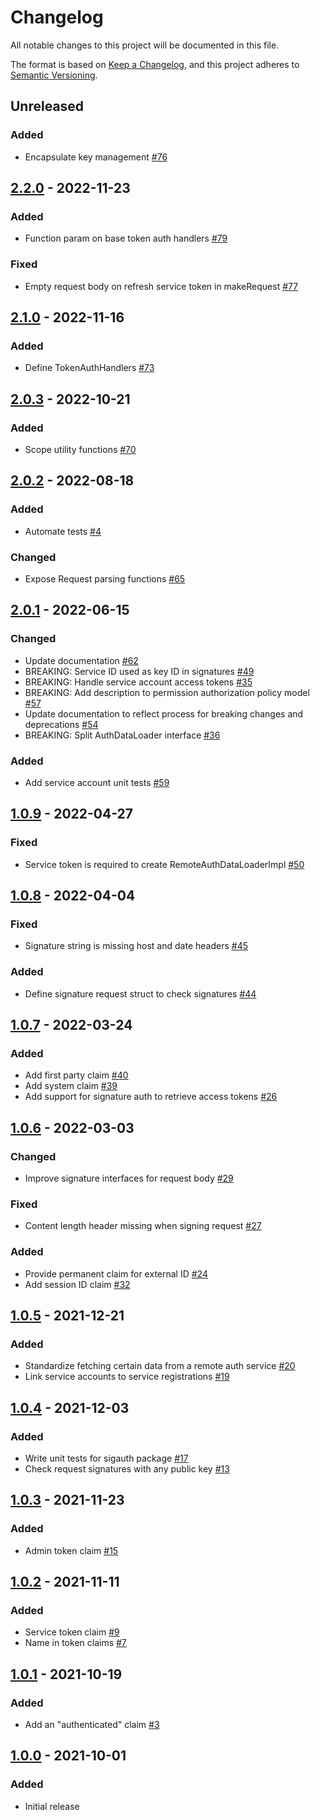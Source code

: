 # Changelog

All notable changes to this project will be documented in this file.

The format is based on [Keep a Changelog](https://keepachangelog.com/en/1.0.0/),
and this project adheres to [Semantic Versioning](https://semver.org/spec/v2.0.0.html).

## Unreleased
### Added
- Encapsulate key management [#76](https://github.com/rokwire/core-auth-library-go/issues/76)

## [2.2.0] - 2022-11-23
### Added
- Function param on base token auth handlers [#79](https://github.com/rokwire/core-auth-library-go/issues/79)
### Fixed
- Empty request body on refresh service token in makeRequest [#77](https://github.com/rokwire/core-auth-library-go/issues/77)

## [2.1.0] - 2022-11-16
### Added
- Define TokenAuthHandlers [#73](https://github.com/rokwire/core-auth-library-go/issues/73)

## [2.0.3] - 2022-10-21
### Added
- Scope utility functions [#70](https://github.com/rokwire/core-auth-library-go/issues/70)

## [2.0.2] - 2022-08-18
### Added
- Automate tests [#4](https://github.com/rokwire/core-auth-library-go/issues/4)
### Changed
- Expose Request parsing functions [#65](https://github.com/rokwire/core-auth-library-go/issues/65)

## [2.0.1] - 2022-06-15
### Changed
- Update documentation [#62](https://github.com/rokwire/core-auth-library-go/issues/62)
- BREAKING: Service ID used as key ID in signatures [#49](https://github.com/rokwire/core-auth-library-go/issues/49)
- BREAKING: Handle service account access tokens [#35](https://github.com/rokwire/core-auth-library-go/issues/35)
- BREAKING: Add description to permission authorization policy model [#57](https://github.com/rokwire/core-auth-library-go/issues/57)
- Update documentation to reflect process for breaking changes and deprecations [#54](https://github.com/rokwire/core-auth-library-go/issues/54)
- BREAKING: Split AuthDataLoader interface [#36](https://github.com/rokwire/core-auth-library-go/issues/36)

### Added
- Add service account unit tests [#59](https://github.com/rokwire/core-auth-library-go/issues/59)

## [1.0.9] - 2022-04-27
### Fixed
- Service token is required to create RemoteAuthDataLoaderImpl [#50](https://github.com/rokwire/core-auth-library-go/issues/50)

## [1.0.8] - 2022-04-04
### Fixed
- Signature string is missing host and date headers [#45](https://github.com/rokwire/core-auth-library-go/issues/45)
### Added
- Define signature request struct to check signatures [#44](https://github.com/rokwire/core-auth-library-go/issues/44)

## [1.0.7] - 2022-03-24
### Added
- Add first party claim [#40](https://github.com/rokwire/core-auth-library-go/issues/40)
- Add system claim [#39](https://github.com/rokwire/core-auth-library-go/issues/39)
- Add support for signature auth to retrieve access tokens [#26](https://github.com/rokwire/core-auth-library-go/issues/26)

## [1.0.6] - 2022-03-03
### Changed
- Improve signature interfaces for request body [#29](https://github.com/rokwire/core-auth-library-go/issues/29)
### Fixed
- Content length header missing when signing request [#27](https://github.com/rokwire/core-auth-library-go/issues/27)
### Added
- Provide permanent claim for external ID [#24](https://github.com/rokwire/core-auth-library-go/issues/24)
- Add session ID claim [#32](https://github.com/rokwire/core-auth-library-go/issues/32)

## [1.0.5] - 2021-12-21
### Added
- Standardize fetching certain data from a remote auth service [#20](https://github.com/rokwire/core-auth-library-go/issues/20)
- Link service accounts to service registrations [#19](https://github.com/rokwire/core-auth-library-go/issues/19)

## [1.0.4] - 2021-12-03
### Added 
- Write unit tests for sigauth package [#17](https://github.com/rokwire/core-auth-library-go/pull/17)
- Check request signatures with any public key [#13](https://github.com/rokwire/core-auth-library-go/pull/13)

## [1.0.3] - 2021-11-23
### Added 
- Admin token claim [#15](https://github.com/rokwire/core-auth-library-go/issues/15)

## [1.0.2] - 2021-11-11
### Added
- Service token claim [#9](https://github.com/rokwire/core-auth-library-go/issues/9)
- Name in token claims [#7](https://github.com/rokwire/core-auth-library-go/issues/7)

## [1.0.1] - 2021-10-19
### Added
- Add an "authenticated" claim [#3](https://github.com/rokwire/core-auth-library-go/issues/3)

## [1.0.0] - 2021-10-01
### Added
- Initial release

[Unreleased]: https://github.com/rokwire/core-auth-library-go/compare/v2.2.0....HEAD
[2.2.0]: https://github.com/rokwire/core-auth-library-go/compare/v2.1.0...v2.2.0
[2.1.0]: https://github.com/rokwire/core-auth-library-go/compare/v2.0.3...v2.1.0
[2.0.3]: https://github.com/rokwire/core-auth-library-go/compare/v2.0.2...v2.0.3
[2.0.2]: https://github.com/rokwire/core-auth-library-go/compare/v2.0.1...v2.0.2
[2.0.1]: https://github.com/rokwire/core-auth-library-go/compare/v1.0.9...v2.0.1
[1.0.9]: https://github.com/rokwire/core-auth-library-go/compare/v1.0.8...v1.0.9
[1.0.8]: https://github.com/rokwire/core-auth-library-go/compare/v1.0.7...v1.0.8
[1.0.7]: https://github.com/rokwire/core-auth-library-go/compare/v1.0.6...v1.0.7
[1.0.6]: https://github.com/rokwire/core-auth-library-go/compare/v1.0.5...v1.0.6
[1.0.5]: https://github.com/rokwire/core-auth-library-go/compare/v1.0.4...v1.0.5
[1.0.4]: https://github.com/rokwire/core-auth-library-go/compare/v1.0.3...v1.0.4
[1.0.3]: https://github.com/rokwire/core-auth-library-go/compare/v1.0.2...v1.0.3
[1.0.2]: https://github.com/rokwire/core-auth-library-go/compare/v1.0.1...v1.0.2
[1.0.1]: https://github.com/rokwire/core-auth-library-go/compare/v1.0.0...v1.0.1
[1.0.0]: https://github.com/rokwire/core-auth-library-go/tree/v1.0.0